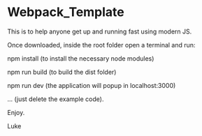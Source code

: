# Webpack_Template

This is to help anyone get up and running fast using modern JS.

Once downloaded, inside the root folder open a terminal and run:

npm install (to install the necessary node modules)

npm run build (to build the dist folder)

npm run dev (the application will popup in localhost:3000)

 ... (just delete the example code).

 Enjoy.

 Luke
